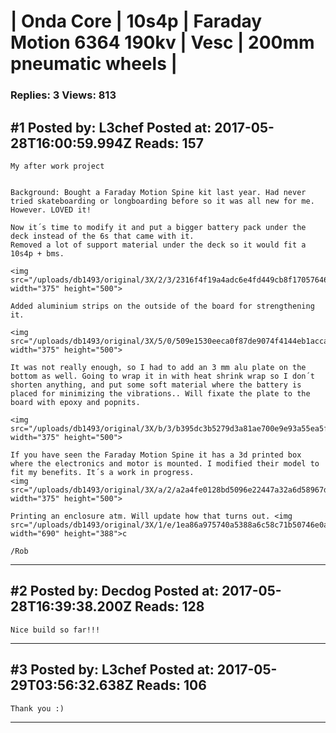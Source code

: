# &#124; Onda Core &#124; 10s4p &#124; Faraday Motion 6364 190kv &#124; Vesc &#124; 200mm pneumatic wheels &#124;

### Replies: 3 Views: 813

## \#1 Posted by: L3chef Posted at: 2017-05-28T16:00:59.994Z Reads: 157

```
My after work project


Background: Bought a Faraday Motion Spine kit last year. Had never tried skateboarding or longboarding before so it was all new for me. However. LOVED it!

Now it´s time to modify it and put a bigger battery pack under the deck instead of the 6s that came with it.
Removed a lot of support material under the deck so it would fit a 10s4p + bms.

<img src="/uploads/db1493/original/3X/2/3/2316f4f19a4adc6e4fd449cb8f17057646b4f47d.jpg" width="375" height="500">

Added aluminium strips on the outside of the board for strengthening it.

<img src="/uploads/db1493/original/3X/5/0/509e1530eeca0f87de9074f4144eb1accae018b2.jpg" width="375" height="500">

It was not really enough, so I had to add an 3 mm alu plate on the bottom as well. Going to wrap it in with heat shrink wrap so I don´t shorten anything, and put some soft material where the battery is placed for minimizing the vibrations.. Will fixate the plate to the board with epoxy and popnits. 

<img src="/uploads/db1493/original/3X/b/3/b395dc3b5279d3a81ae700e9e93a55ea5f732973.jpg" width="375" height="500">

If you have seen the Faraday Motion Spine it has a 3d printed box where the electronics and motor is mounted. I modified their model to fit my benefits. It´s a work in progress.
<img src="/uploads/db1493/original/3X/a/2/a2a4fe0128bd5096e22447a32a6d58967d21f2ed.jpg" width="375" height="500">

Printing an enclosure atm. Will update how that turns out. <img src="/uploads/db1493/original/3X/1/e/1ea86a975740a5388a6c58c71b50746e0a371d4e.jpg" width="690" height="388">c 

/Rob
```

---
## \#2 Posted by: Decdog Posted at: 2017-05-28T16:39:38.200Z Reads: 128

```
Nice build so far!!!
```

---
## \#3 Posted by: L3chef Posted at: 2017-05-29T03:56:32.638Z Reads: 106

```
Thank you :)
```

---
